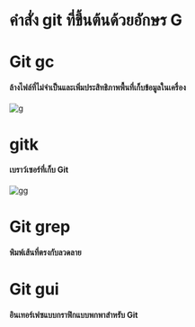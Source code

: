 # คำสั่ง git ที่ขึ้นต้นด้วยอักษร G
# Git gc
#### ล้างไฟล์ที่ไม่จำเป็นและเพิ่มประสิทธิภาพพื้นที่เก็บข้อมูลในเครื่อง
![g](https://github.com/Phetteepop/Git_A-Z_Mission_65030109/assets/144197367/f4ef3232-bff3-4b10-885a-6e3017b47403)

# gitk
#### เบราว์เซอร์ที่เก็บ Git
![gg](https://github.com/Phetteepop/Git_A-Z_Mission_65030109/assets/144197367/f39f5039-6c05-4f33-b6ef-66b3c467e5da)

# Git grep
#### พิมพ์เส้นที่ตรงกับลวดลาย
# Git gui
#### อินเทอร์เฟซแบบกราฟิกแบบพกพาสำหรับ Git

